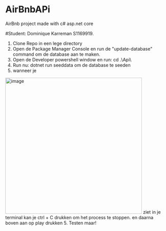 # AirBnbAPi
AirBnb project made with c# asp.net core


#Student: Dominique Karreman S1169919.

1. Clone Repo in een lege directory
2. Open de Package Manager Console en run de "update-database" command om de database aan te maken.
3. Open de Developer powershell window en run: cd .\Api\
4. Run nu: dotnet run seeddata
    om de database te seeden
5. wanneer je 
<img width="426" alt="image" src="https://user-images.githubusercontent.com/90785931/231890623-ba4a7090-c9ce-406d-9456-3873c7c14b38.png">
 ziet in je terminal kan je ctrl + C drukken om het process te stoppen. en daarna boven aan op play drukken
5. Testen maar!

